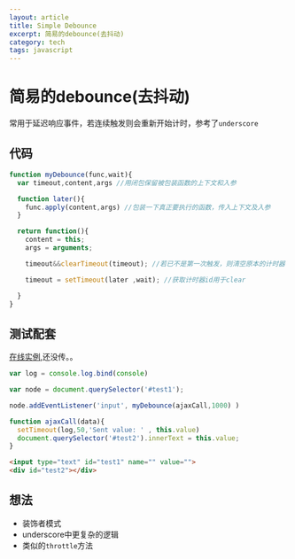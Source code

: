 ```yaml
---
layout: article
title: Simple Debounce
excerpt: 简易的debounce(去抖动)
category: tech
tags: javascript
---
```


# 简易的debounce(去抖动)
常用于延迟响应事件，若连续触发则会重新开始计时，参考了`underscore`

## 代码

```javascript
function myDebounce(func,wait){
  var timeout,content,args //用闭包保留被包装函数的上下文和入参

  function later(){
    func.apply(content,args) //包装一下真正要执行的函数，传入上下文及入参
  }

  return function(){
    content = this;
    args = arguments;

    timeout&&clearTimeout(timeout); //若已不是第一次触发，则清空原本的计时器

    timeout = setTimeout(later ,wait); //获取计时器id用于clear

  }
}
```

## 测试配套

[在线实例](),还没传。。

```javascript
var log = console.log.bind(console)

var node = document.querySelector('#test1');

node.addEventListener('input', myDebounce(ajaxCall,1000) )

function ajaxCall(data){
  setTimeout(log,50,'Sent value: ' , this.value)
  document.querySelector('#test2').innerText = this.value;
}
```

```html
<input type="text" id="test1" name="" value="">
<div id="test2"></div>
```

## 想法
- 装饰者模式
- underscore中更复杂的逻辑
- 类似的`throttle`方法
